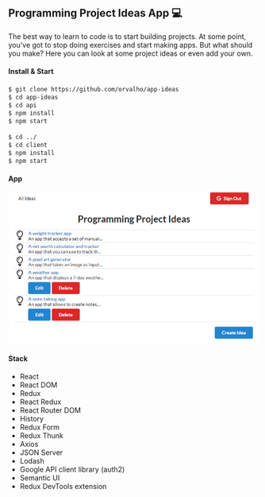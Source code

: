 ## Programming Project Ideas App 💻

The best way to learn to code is to start building projects. At some point, you’ve got to stop doing exercises and start making apps.
But what should you make? Here you can look at some project ideas or even add your own.

#### Install & Start

    $ git clone https://github.com/orvalho/app-ideas
    $ cd app-ideas
    $ cd api
    $ npm install
    $ npm start

    $ cd ../
    $ cd client
    $ npm install
    $ npm start

#### App

![app](client/public/img/app.png)

#### Stack

-   React
-   React DOM
-   Redux
-   React Redux
-   React Router DOM
-   History
-   Redux Form
-   Redux Thunk
-   Axios
-   JSON Server
-   Lodash
-   Google API client library (auth2)
-   Semantic UI
-   Redux DevTools extension
